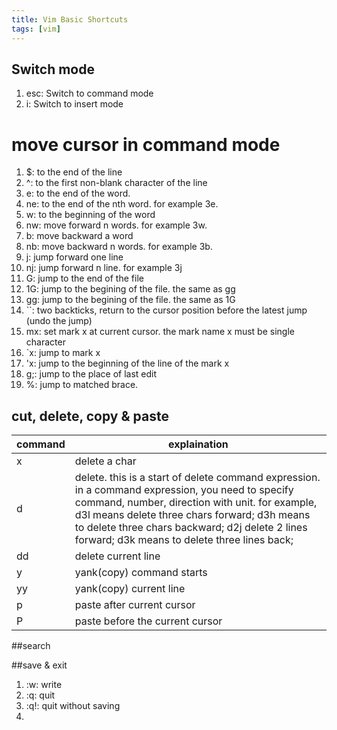 ```yaml
---
title: Vim Basic Shortcuts
tags: [vim]
---
```


## Switch mode
1. esc: Switch to command mode
1. i: Switch to insert mode

# move cursor in command mode

1.  $: to the end of the line
1.  ^: to the first non-blank character of the line
1.  e: to the end of the word. 
1. ne: to the end of the nth word. for example 3e.
1.  w: to the beginning of the word
1. nw: move forward n words. for example 3w.
1.  b: move backward a word
1. nb: move backward n words. for example 3b.
1.  j: jump forward one line
1. nj: jump forward n line. for example 3j
1.  G: jump to the end of the file
1. 1G: jump to the begining of the file. the same as gg
1. gg: jump to the begining of the file. the same as 1G
1. ``: two backticks, return to the cursor position before the latest jump (undo the jump)
1. mx: set mark x at current cursor. the mark name x must be single character
1. `x: jump to mark x
1. 'x: jump to the beginning of the line of the mark x
1. g;: jump to the place of last edit
1.  %: jump to matched brace.

## cut, delete, copy & paste
| command | explaination |
|------|------|
|x|delete a char|
|d|delete. this is a start of delete command expression. in a command expression, you need to specify command, number, direction with unit. for example,  d3l means delete three chars forward; d3h means to delete three chars backward;  d2j delete 2 lines forward; d3k means to delete three lines back;|
|dd|delete current line|
|y| yank(copy) command starts|
|yy| yank(copy) current line|
|p| paste after current cursor|
|P| paste before the current cursor|


##search

##save & exit
1.  :w: write
1.  :q: quit
1. :q!: quit without saving
1. 
